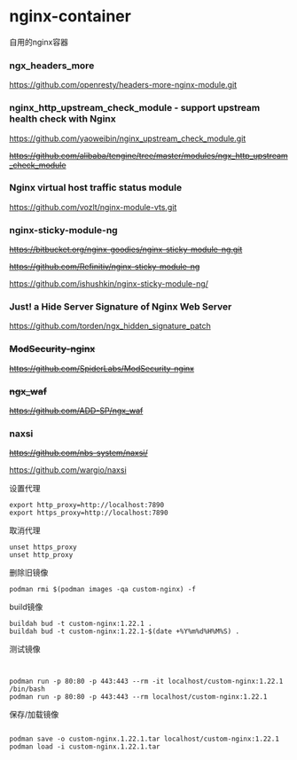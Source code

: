 # nginx-container
自用的nginx容器

### ngx_headers_more

https://github.com/openresty/headers-more-nginx-module.git

### nginx_http_upstream_check_module - support upstream health check with Nginx

https://github.com/yaoweibin/nginx_upstream_check_module.git

~~https://github.com/alibaba/tengine/tree/master/modules/ngx_http_upstream_check_module~~

### Nginx virtual host traffic status module

https://github.com/vozlt/nginx-module-vts.git


### nginx-sticky-module-ng

~~https://bitbucket.org/nginx-goodies/nginx-sticky-module-ng.git~~

~~https://github.com/Refinitiv/nginx-sticky-module-ng~~

https://github.com/ishushkin/nginx-sticky-module-ng/

### Just! a Hide Server Signature of Nginx Web Server

https://github.com/torden/ngx_hidden_signature_patch


### ~~ModSecurity-nginx~~

~~https://github.com/SpiderLabs/ModSecurity-nginx~~

### ~~ngx_waf~~

~~https://github.com/ADD-SP/ngx_waf~~

### naxsi

~~https://github.com/nbs-system/naxsi/~~

https://github.com/wargio/naxsi



设置代理
```
export http_proxy=http://localhost:7890
export https_proxy=http://localhost:7890
```

取消代理
```
unset https_proxy
unset http_proxy
```

删除旧镜像
```
podman rmi $(podman images -qa custom-nginx) -f
```

build镜像
```
buildah bud -t custom-nginx:1.22.1 .
buildah bud -t custom-nginx:1.22.1-$(date +%Y%m%d%H%M%S) .
```

测试镜像
```


podman run -p 80:80 -p 443:443 --rm -it localhost/custom-nginx:1.22.1 /bin/bash
podman run -p 80:80 -p 443:443 --rm localhost/custom-nginx:1.22.1

```

保存/加载镜像
```

podman save -o custom-nginx.1.22.1.tar localhost/custom-nginx:1.22.1
podman load -i custom-nginx.1.22.1.tar

```




